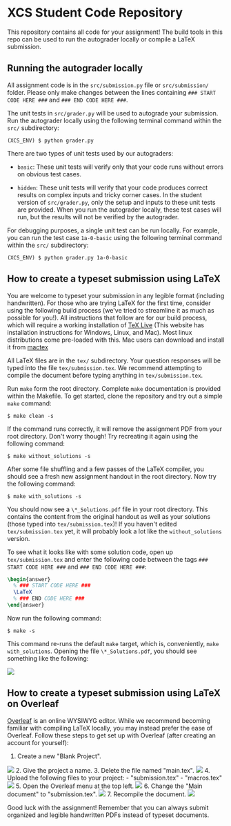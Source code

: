 # XCS Student Code Repository
This repository contains all code for your assignment!
The build tools in this repo can be used to run the autograder locally or
compile a LaTeX submission.


## Running the autograder locally
All assignment code is in the `src/submission.py` file or `src/submission/` folder.  Please only make changes between the lines containing
`### START CODE HERE ###` and `### END CODE HERE ###`.

The unit tests in `src/grader.py` will be used to autograde your submission.
Run the autograder locally using the following terminal command within the
`src/` subdirectory:
```
(XCS_ENV) $ python grader.py
```

There are two types of unit tests used by our autograders:
- `basic`:  These unit tests will verify only that your code runs without
  errors on obvious test cases.

- `hidden`: These unit tests will verify that your code produces correct
  results on complex inputs and tricky corner cases.  In the student version of
  `src/grader.py`, only the setup and inputs to these unit tests are provided.
  When you run the autograder locally, these test cases will run, but the
  results will not be verified by the autograder.

For debugging purposes, a single unit test can be run locally.  For example, you
can run the test case `1a-0-basic` using the following terminal command within
the `src/` subdirectory:
```
(XCS_ENV) $ python grader.py 1a-0-basic
```

## How to create a typeset submission using LaTeX
You are welcome to typeset your submission in any legible format (including
handwritten).  For those who are trying LaTeX for the first time, consider using
the following build process (we've tried to streamline it as much as possible
for you!).  All instructions that follow are for our build process, which will
require a working installation of [TeX Live](https://www.tug.org/texlive/) (This
website has installation instructions for Windows, Linux, and Mac).  Most linux
distributions come pre-loaded with this.  Mac users can download and install it
from [mactex](https://tug.org/mactex/)

All LaTeX files are in the `tex/` subdirectory. Your question responses will be
typed into the file `tex/submission.tex`.  We recommend attempting to compile
the document before typing anything in `tex/submission.tex`.

Run `make` form the root directory.  Complete `make` documentation is
provided within the Makefile.  To get started, clone the repository and try out
a simple `make` command:
```
$ make clean -s
```

If the command runs correctly, it will remove the assignment PDF from your root
directory.  Don't worry though!  Try recreating it again using the following
command:
```
$ make without_solutions -s
```

After some file shuffling and a few passes of the LaTeX compiler, you should see
a fresh new assignment handout in the root directory.  Now try the following
command:
```
$ make with_solutions -s
```

You should now see a `\*_Solutions.pdf` file in your root directory.  This
contains the content from the original handout as well as your solutions (those
typed into `tex/submission.tex`)!  If you haven't edited `tex/submission.tex`
yet, it will probably look a lot like the `without_solutions` version.

To see what it looks like with some solution code, open up `tex/submission.tex`
and enter the following code between the tags `### START CODE HERE ###` and
`### END CODE HERE ###`:
```latex
\begin{answer}
  % ### START CODE HERE ###
  \LaTeX
  % ### END CODE HERE ###
\end{answer}
```

Now run the following command:
```
$ make -s
```

This command re-runs the default `make` target, which is, conveniently,
`make with_solutions`.  Opening the file `\*_Solutions.pdf`, you should see
something like the following:

<img src="https://render.githubusercontent.com/render/math?math=\LaTeX">

## How to create a typeset submission using LaTeX on Overleaf
[Overleaf](https://www.overleaf.com/) is an online WYSIWYG editor.  While we
recommend becoming familiar with compiling LaTeX locally, you may instead prefer
the ease of Overleaf. Follow these steps to get set up with Overleaf (after
creating an account for yourself):

1. Create a new "Blank Project".
<img src="README_media/1.png">
2. Give the project a name.
3. Delete the file named "main.tex".
<img src="README_media/3.png">
4. Upload the following files to your project:
- "submission.tex"
- "macros.tex"
<img src="README_media/4.png">
5. Open the Overleaf menu at the top left.
<img src="README_media/5.png">
6. Change the "Main document" to "submission.tex".
<img src="README_media/6.png">
7. Recompile the document.
<img src="README_media/7.png">

Good luck with the assignment!  Remember that you can always submit organized
and legible handwritten PDFs instead of typeset documents.
